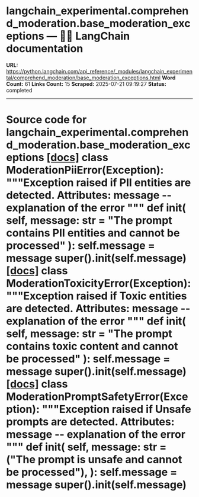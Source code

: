 # langchain_experimental.comprehend_moderation.base_moderation_exceptions — 🦜🔗 LangChain  documentation

**URL:** https://python.langchain.com/api_reference/_modules/langchain_experimental/comprehend_moderation/base_moderation_exceptions.html
**Word Count:** 61
**Links Count:** 15
**Scraped:** 2025-07-21 09:19:27
**Status:** completed

---

# Source code for langchain\_experimental.comprehend\_moderation.base\_moderation\_exceptions                              [[docs]](https://python.langchain.com/api_reference/experimental/comprehend_moderation/langchain_experimental.comprehend_moderation.base_moderation_exceptions.ModerationPiiError.html#langchain_experimental.comprehend_moderation.base_moderation_exceptions.ModerationPiiError)     class ModerationPiiError(Exception):         """Exception raised if PII entities are detected.              Attributes:             message -- explanation of the error         """              def __init__(             self, message: str = "The prompt contains PII entities and cannot be processed"         ):             self.message = message             super().__init__(self.message)                                             [[docs]](https://python.langchain.com/api_reference/experimental/comprehend_moderation/langchain_experimental.comprehend_moderation.base_moderation_exceptions.ModerationToxicityError.html#langchain_experimental.comprehend_moderation.base_moderation_exceptions.ModerationToxicityError)     class ModerationToxicityError(Exception):         """Exception raised if Toxic entities are detected.              Attributes:             message -- explanation of the error         """              def __init__(             self, message: str = "The prompt contains toxic content and cannot be processed"         ):             self.message = message             super().__init__(self.message)                                             [[docs]](https://python.langchain.com/api_reference/experimental/comprehend_moderation/langchain_experimental.comprehend_moderation.base_moderation_exceptions.ModerationPromptSafetyError.html#langchain_experimental.comprehend_moderation.base_moderation_exceptions.ModerationPromptSafetyError)     class ModerationPromptSafetyError(Exception):         """Exception raised if Unsafe prompts are detected.              Attributes:             message -- explanation of the error         """              def __init__(             self,             message: str = ("The prompt is unsafe and cannot be processed"),         ):             self.message = message             super().__init__(self.message)